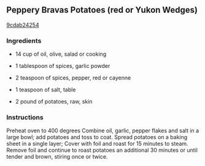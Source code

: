 ## Peppery Bravas Potatoes (red or Yukon Wedges)

[9cdab24254](http://www.food.com/recipe/peppery-bravas-potatoes-red-or-yukon-wedges-111042)

### Ingredients

 - 14 cup of oil, olive, salad or cooking

 - 1 tablespoon of spices, garlic powder

 - 2 teaspoon of spices, pepper, red or cayenne

 - 1 teaspoon of salt, table

 - 2 pound of potatoes, raw, skin

### Instructions

Preheat oven to 400 degrees Combine oil, garlic, pepper flakes and salt in a large bowl; add potatoes and toss to coat. Spread potatoes on a baking sheet in a single layer; Cover with foil and roast for 15 minutes to steam. Remove foil and continue to roast potatoes an additional 30 minutes or until tender and brown, stiring once or twice.
